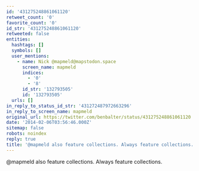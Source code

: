 ```yaml
---
id: '431275248861061120'
retweet_count: '0'
favorite_count: '0'
id_str: '431275248861061120'
retweeted: false
entities:
  hashtags: []
  symbols: []
  user_mentions:
    - name: Nick @mapmeld@mapstodon.space
      screen_name: mapmeld
      indices:
        - '0'
        - '8'
      id_str: '132793505'
      id: '132793505'
  urls: []
in_reply_to_status_id_str: '431272487972663296'
in_reply_to_screen_name: mapmeld
original_url: https://twitter.com/benbalter/status/431275248861061120
date: '2014-02-06T03:56:46.000Z'
sitemap: false
robots: noindex
reply: true
title: '@mapmeld also feature collections. Always feature collections.'
---
```


@mapmeld also feature collections. Always feature collections.